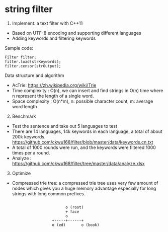 # string filter
1. Implement: a text filter with C++11
* Based on UTF-8 encoding and supporting different languages
* Adding keywords and filtering keywords

Sample code:
<pre><code>Filter filter;
filter.load(strKeywords);
filter.censor(strOutput);
</code></pre>

Data structure and algorithm
* AcTrie: https://zh.wikipedia.org/wiki/Trie
* Time complexity : O(n), we can insert and find strings in O(n) time where n represent the length of a single word.
* Space complexity : O(n*m), n: possible character count, m: average word length

2. Benchmark
* Test the sentence and take out 5 languages to test
* There are 14 languages, 14k keywords in each language, a total of about 200k keywords. https://github.com/ckwu168/filter/blob/master/data/keywords.cn.txt
* A total of 1000 rounds were run, and the keywords were filtered 1000 times per a round.
* Analyze : https://github.com/ckwu168/filter/tree/master/data/analyze.xlsx

3. Optimize
* Compressed trie tree: a compressed trie tree uses very few amount of nodes which gives you a huge memory advantage especially for long strings with long common prefixes.
<pre><code>
                           o (root)                                                
                           + face
                           o                              
                     +-----+------+                           
                     o (ed)       o (book)                   

</code></pre>
